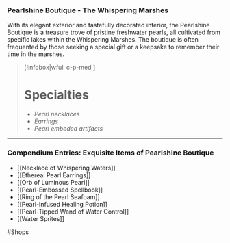 ### Pearlshine Boutique - The Whispering Marshes

With its elegant exterior and tastefully decorated interior, the Pearlshine Boutique is a treasure trove of pristine freshwater pearls, all cultivated from specific lakes within the Whispering Marshes. The boutique is often frequented by those seeking a special gift or a keepsake to remember their time in the marshes.

> [!infobox|wfull  c-p-med ]
>   # Specialties
>   - *Pearl necklaces*
>   - *Earrings*
>   - *Pearl embeded artifacts*

---

### Compendium Entries: Exquisite Items of Pearlshine Boutique

- [[Necklace of Whispering Waters]]
- [[Ethereal Pearl Earrings]]
- [[Orb of Luminous Pearl]]
- [[Pearl-Embossed Spellbook]]
- [[Ring of the Pearl Seafoam]]
- [[Pearl-Infused Healing Potion]]
- [[Pearl-Tipped Wand of Water Control]]
- [[Water Sprites]]




#Shops